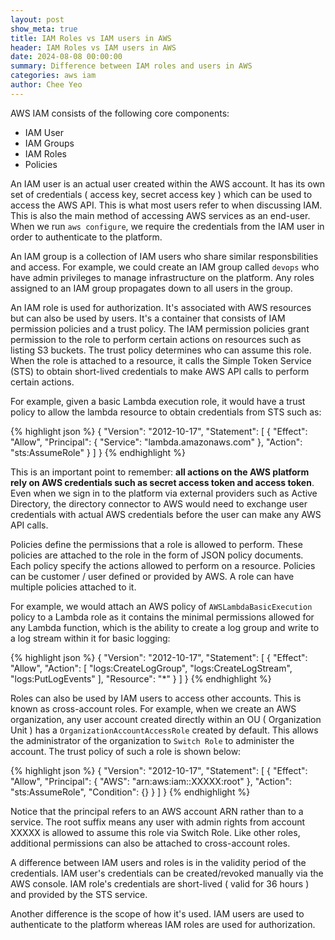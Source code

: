 ```yaml
---
layout: post
show_meta: true
title: IAM Roles vs IAM users in AWS
header: IAM Roles vs IAM users in AWS
date: 2024-08-08 00:00:00
summary: Difference between IAM roles and users in AWS
categories: aws iam
author: Chee Yeo
---
```


AWS IAM consists of the following core components:

* IAM User
* IAM Groups
* IAM Roles
* Policies

An IAM user is an actual user created within the AWS account. It has its own set of credentials ( access key, secret access key ) which can be used to access the AWS API. This is what most users refer to when discussing IAM. This is also the main method of accessing AWS services as an end-user. When we run `aws configure`, we require the credentials from the IAM user in order to authenticate to the platform.

An IAM group is a collection of IAM users who share similar responsbilities and access. For example, we could create an IAM group called `devops` who have admin privileges to manage infrastructure on the platform. Any roles assigned to an IAM group propagates down to all users in the group.

An IAM role is used for authorization. It's associated with AWS resources but can also be used by users. It's a container that consists of IAM permission policies and a trust policy. The IAM permission policies grant permission to the role to perform certain actions on resources such as listing S3 buckets. The trust policy determines who can assume this role. When the role is attached to a resource, it calls the Simple Token Service (STS) to obtain short-lived credentials to make AWS API calls to perform certain actions.

For example, given a basic Lambda execution role, it would have a trust policy to allow the lambda resource to obtain credentials from STS such as:

{% highlight json %}
    {
        "Version": "2012-10-17",
        "Statement": [
            {
                "Effect": "Allow",
                "Principal": {
                    "Service": "lambda.amazonaws.com"
                },
                "Action": "sts:AssumeRole"
            }
        ]
    }
{% endhighlight %}

This is an important point to remember: **all actions on the AWS platform rely on AWS credentials such as secret access token and access token**. Even when we sign in to the platform via external providers such as Active Directory, the directory connector to AWS would need to exchange user credentials with actual AWS credentials before the user can make any AWS API calls.

Policies define the permissions that a role is allowed to perform. These policies are attached to the role in the form of JSON policy documents. Each policy specify the actions allowed to perform on a resource. Policies can be customer / user defined or provided by AWS. A role can have multiple policies attached to it.

For example, we would attach an AWS policy of `AWSLambdaBasicExecution` policy to a Lambda role as it contains the minimal permissions allowed for any Lambda function, which is the ability to create a log group and write to a log stream within it for basic logging:

{% highlight json %}
{
    "Version": "2012-10-17",
    "Statement": [
        {
            "Effect": "Allow",
            "Action": [
                "logs:CreateLogGroup",
                "logs:CreateLogStream",
                "logs:PutLogEvents"
            ],
            "Resource": "*"
        }
    ]
}
{% endhighlight %}

Roles can also be used by IAM users to access other accounts. This is known as cross-account roles. For example, when we create an AWS organization, any user account created directly within an OU ( Organization Unit ) has a `OrganizationAccountAccessRole` created by default. This allows the administrator of the organization to `Switch Role` to administer the account. The trust policy of such a role is shown below:

{% highlight json %}
{
    "Version": "2012-10-17",
    "Statement": [
        {
            "Effect": "Allow",
            "Principal": {
                "AWS": "arn:aws:iam::XXXXX:root"
            },
            "Action": "sts:AssumeRole",
            "Condition": {}
        }
    ]
}
{% endhighlight %}

Notice that the principal refers to an AWS account ARN rather than to a service. The root suffix means any user with admin rights from account XXXXX is allowed to assume this role via Switch Role. Like other roles, additional permissions can also be attached to cross-account roles.

A difference between IAM users and roles is in the validity period of the credentials. IAM user's credentials can be created/revoked manually via the AWS console. IAM role's credentials are short-lived ( valid for 36 hours ) and provided by the STS service.

Another difference is the scope of how it's used. IAM users are used to authenticate to the platform whereas IAM roles are used for authorization.